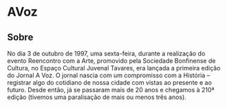 # AVoz


## Sobre

No dia 3 de outubro de 1997, uma sexta-feira, durante a realização do evento Reencontro com a Arte,
promovido pela Sociedade Bonfinense de Cultura, no Espaço Cultural Juvenal Tavares,
era lançada a primeira edição do Jornal A Voz. 
O jornal nascia com um compromisso com a História – registrar algo do cotidiano de nossa cidade com vistas ao presente e ao futuro.
Desde então, já se passaram mais de 20 anos e chegamos à 210ª edição (tivemos uma paralisação de mais ou menos três anos).
